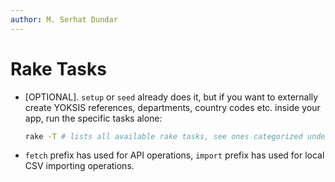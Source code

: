 ```yaml
---
author: M. Serhat Dundar
---
```


Rake Tasks
==========

- [OPTIONAL]. `setup` or `seed` already does it, but if you want to externally create YOKSIS references, departments,
  country codes etc. inside your app, run the specific tasks alone:

  ```bash
  rake -T # lists all available rake tasks, see ones categorized under import or fetch
  ```

- `fetch` prefix has used for API operations, `import` prefix has used for local CSV importing operations.
